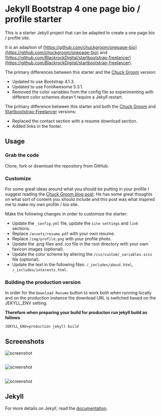 # Jekyll Bootstrap 4 one page bio / profile starter

This is a starter Jekyll project that can be adapted to create a one page bio / profile site.

It is an adaption of [https://github.com/chuckgroom/onepage-bio](https://github.com/chuckgroom/onepage-bio) and
[https://github.com/BlackrockDigital/startbootstrap-freelancer](https://github.com/BlackrockDigital/startbootstrap-freelancer).

The primary differences between this starter and the [Chuck Groom](https://github.com/chuckgroom) version:

* Updated to use Bootstrap 4.1.3.
* Updated to use FontAwesome 5.3.1.
* Removed the color variables from the config file so experimenting with different color schemes doesn't require a Jekyll restart.

The primary difference between this starter and both the [Chuck Groom](https://github.com/chuckgroom) and
[Startbootstrap-Freelancer](https://github.com/BlackrockDigital/startbootstrap-freelancer) versions:

* Replaced the contact section with a resume download section.
* Added links in the footer.

## Usage

### Grab the code
Clone, fork or download the repository from GitHub.

### Customize
For some great ideas around what you should be putting in your profile I suggest
reading the [Chuck Groom blog post](https://medium.com/@cgroom/a-software-engineers-one-page-portfolio-4f85ab8a20d1).
He has some great thoughts on what sort of content you should include and this post
was what inspired me to make my own profile / bio site.

Make the following changes in order to customize the starter:

* Update the `_config.yml` file, update the `site settings` and `link` sections.
* Replace `/assets/resume.pdf` with your own resume.
* Replace `/img/profile.png` with your profile photo.
* Update the .png files and .ico file in the root directory with your own favicon images (optional).
* Update the color scheme by altering the `/css/custom/_variables.scss` file (optional).
* Update the text in the following files: `/_includes/about.html`, `/_includes/interests.html`.

### Building the production version
In order for the `Download Resume` button to work both when running locally and on the production
instance the download URL is switched based on the JEKYLL_ENV setting.

**Therefore when preparing your build for producton run jekyll build as follows**

`JEKYLL_ENV=production jekyll build`

## Screenshots

![screenshot](https://raw.githubusercontent.com/riebeekn/jekyll-bootstrap-4-one-page-bio/master/_screenshot1.png)

##

![screenshot](https://raw.githubusercontent.com/riebeekn/jekyll-bootstrap-4-one-page-bio/master/_screenshot2.png)

##

![screenshot](https://raw.githubusercontent.com/riebeekn/jekyll-bootstrap-4-one-page-bio/master/_screenshot3.png)

## Jekyll

For more details on Jekyll, read the [documentation](http://jekyllrb.com/).
